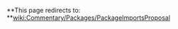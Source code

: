 **This page redirects to: **[wiki:Commentary/Packages/PackageImportsProposal](/trac/ghc/wiki/Commentary/Packages/PackageImportsProposal)